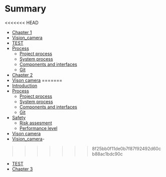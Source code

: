 # Summary

<<<<<<< HEAD
- [Chapter 1](./chapter_1.md)
- [Vision_camera](./Vision_camera.md)
- [TEST](./TEST.md)
- [Process](./chapter_1.md)
  - [Project process](./Project_Process.md)
  - [System process](./System_Process.md)
  - [Components and interfaces](./Components_and_interfaces.md) 
  - [Git](./Git.md)
- [Chapter 2](./chapter_2.md)
- [Vison camera](./Vision_camera.md) 
=======
- [Introduction](./chapter_0.md)
- [Process](./2.%20Process%20content.md)
  - [Project process](./3.%20Project_Process.md)
  - [System process](./4.%20System_process.md)
  - [Components and interfaces](./6.%20Components_and_interfaces.md) 
  - [Git](./5.%20Git.md)
- [Safety](./chapter_2.md)
  - [Risk assesment](./Risk_assesment.md)
  - [Performance level](./Performance_level.md)
- [Vison camera](./Vision_camera.md)
- [Vision_camera](./Vision_camera.md)- 
>>>>>>> 8f25bb0f11de0b7f87f92492d60cb88ac1bdc90c
- [TEST](./TEST.md)
- [Chapter 3](./chapter_3.md)